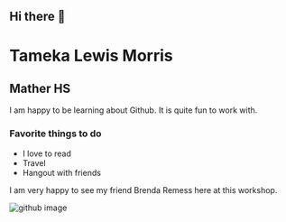 ## Hi there 👋


<h1>Tameka Lewis Morris</h1>
<h2>Mather HS</h2>
<p> I am happy to be learning about Github. It is quite fun to work with. </p>
<h3>Favorite things to do</h3>
<ul>
    <li>I love to read</li>
    <li> Travel</li>
    <li>Hangout with friends</li>
</ul>

<p> I am very happy to see my friend Brenda Remess here at this workshop.</p>
<img src="https://www.google.com/imgres?q=github&imgurl=https%3A%2F%2Fwww.datocms-assets.com%2F15783%2F1601042117-github.png&imgrefurl=https%3A%2F%2Fsolidify.dev%2Fblog%2Fmigrate-to-github-by-solidify&docid=XBO22y74hpRDpM&tbnid=Oc1J9WnNp42_eM&vet=12ahUKEwiFhOWJis6NAxWZGtAFHQMBBz0QM3oECEkQAA..i&w=2000&h=665&hcb=2&ved=2ahUKEwiFhOWJis6NAxWZGtAFHQMBBz0QM3oECEkQAA" alt="github image"/>
